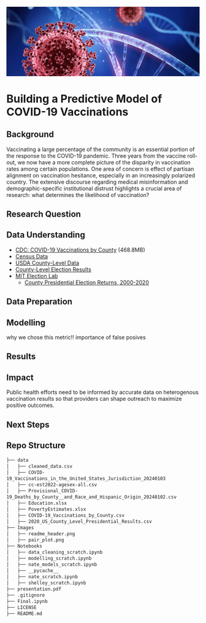 ![ReadMe header](images/readme_header.png)
# Building a Predictive Model of COVID-19 Vaccinations

## Background
Vaccinating a large percentage of the community is an essential portion of the response to the COVID-19 pandemic. 
Three years from the vaccine roll-out, we  now have a more complete picture of the disparity in vaccination rates among certain populations. One area of concern is effect of partisan alignment on vaccination hesitance, especially in an increasingly polarized country. The extensive discourse regarding medical misinformation and demographic-specific institutional distrust highlights a crucial area of research: what determines the likelihood of vaccination?


## Research Question

## Data Understanding
- [CDC: COVID-19 Vaccinations by County](https://data.cdc.gov/Vaccinations/COVID-19-Vaccinations-in-the-United-States-County/8xkx-amqh/about_data) (468.8MB)
- [Census Data](https://www.census.gov/data/tables/time-series/demo/popest/2020s-counties-detail.html)
- [USDA County-Level Data](https://www.ers.usda.gov/data-products/county-level-data-sets/)
- [County-Level Election Results](https://github.com/tonmcg/US_County_Level_Election_Results_08-20)
- [MIT Election Lab](https://electionlab.mit.edu/data)
  - [County Presidential Election Returns, 2000-2020](https://dataverse.harvard.edu/dataset.xhtml?persistentId=doi:10.7910/DVN/VOQCHQ)


## Data Preparation



## Modelling

why we chose this metric!! importance of false posives

## Results

## Impact
Public health efforts need to be informed by accurate data on heterogenous vaccination results so that providers can shape outreach to maximize positive outcomes. 



## Next Steps


## Repo Structure
```
├── data
│   ├── cleaned_data.csv
│   ├── COVID-19_Vaccinations_in_the_United_States_Jurisdiction_20240103
│   ├── cc-est2022-agesex-all.csv
│   ├── Provisional_COVID-19_Deaths_by_County__and_Race_and_Hispanic_Origin_20240102.csv
│   ├── Education.xlsx
│   ├── PovertyEstimates.xlsx
│   ├── COVID-19_Vaccinations_by_County.csv
│   ├── 2020_US_County_Level_Presidential_Results.csv
├── Images
│   ├── readme_header.png
│   ├── pair_plot.png
├── Notebooks
│   ├── data_cleaning_scratch.ipynb
│   ├── modelling_scratch.ipynb
│   ├── nate_models_scratch.ipynb
│   ├── __pycache__
│   ├── nate_scratch.ipynb
│   ├── shelley_scratch.ipynb
├── presentation.pdf
├── .gitignore
├── Final.ipynb
├── LICENSE
├── README.md
```
